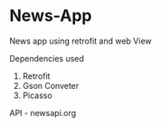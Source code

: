 # News-App
News app using retrofit and web View

Dependencies used
1. Retrofit
2. Gson Conveter
3. Picasso 

API - newsapi.org



